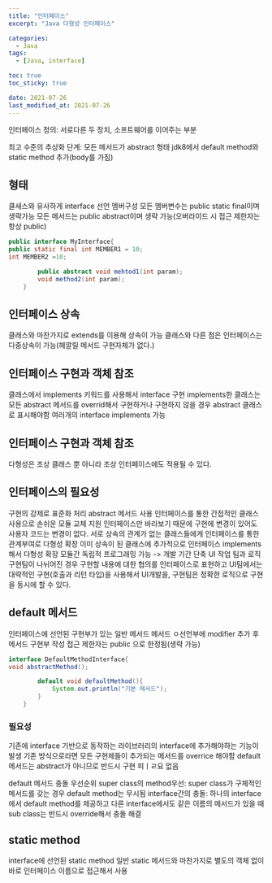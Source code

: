 ```yaml
---
title: "인터페이스"
excerpt: "Java 다형성 인터페이스"

categories:
  - Java
tags:
  - [Java, interface]

toc: true
toc_sticky: true

date: 2021-07-26
last_modified_at: 2021-07-26
---
```


인터페이스 정의: 서로다른 두 장치, 소프트웨어를 이어주는 부분

최고 수준의 추상화 단계: 모든 메서드가 abstract 형태
jdk8에서 default method와 static method 추가(body를 가짐)

## 형태

클새스와 유사하게 interface 선언
멤버구성
모든 멤버변수는 public static final이며 생략가능
모든 메서드는 public abstract이며 생략 가능(오버라이드 시 접근 제한자는 항상 public)

```java
public interface MyInterface{
public static final int MEMBER1 = 10;
int MEMBER2 =10;

        public abstract void mehtod1(int param);
        void method2(int param);
    }
```

## 인터페이스 상속

클래스와 마찬가지로 extends를 이용해 상속이 가능
클래스와 다른 점은 인터페이스는 다중상속이 가능(헤깔릴 메서드 구현자체가 없다.)

## 인터페이스 구현과 객체 참조

클래스에서 implements 키워드를 사용해서 interface 구현
implements한 클래스는
모든 abstract 메서드를 overrid해서 구현하거나
구현하지 않을 경우 abstract 클래스로 표시해야함
여러개의 interface implements 가능

## 인터페이스 구현과 객체 참조

다형성은 조상 클래스 뿐 아니라 조상 인터페이스에도 적용될 수 있다.

## 인터페이스의 필요성

구현의 강제로 표준화 처리
abstract 메서드 사용
인터페이스를 통한 간접적인 클래스 사용으로 손쉬운 모듈 교체 지원
인터페이스만 바라보기 때문에 구현에 변경이 있어도 사용자 코드는 변경이 없다.
서로 상속의 관계가 없는 클래스들에게 인터페이스를 통한 관계부여로 다형성 확장
이미 상속이 된 클래스에 추가적으로 인터페이스 implements해서 다형성 확장
모듈간 독립적 프로그래밍 가능 -> 개발 기간 단축
UI 작업 팀과 로직 구현팀이 나뉘어진 경우 구현할 내용에 대한 협의를 인터페이스로 표현하고 UI팀에서는 대략적인 구현(호출과 리턴 타입)을 사용해서 UI개발을, 구현팀은 정확한 로직으로 구현을 동시에 할 수 있다.

## default 메서드

인터페이스에 선언된 구현부가 있는 일반 메서드
메서드 ㅇ선언부에 modifier 추가 후 메서드 구현부 작성
접근 제한자는 public 으로 한정됨(생략 가능)

```java
interface DefaultMethodInterface{
void abstractMethod();

        default void defaultMethod(){
            System.out.println("기본 메서드");
        }
    }
```

### 필요성

기존에 interface 기반으로 동작하는 라이브러리의 interface에 추가해야하는 기능이 발생
기존 방식으로라면 모든 구현체들이 추가되는 메서드를 overrice 해야함
default 메서드는 abstract가 아니므로 반드시 구현 피ㅣㄹ요 없음

default 메서드 충돌
우선순위
super class의 method우선: super class가 구체적인 메서드를 갖는 경우 default method는 무시됨
interface간의 충돌: 하나의 interface에서 default method를 제공하고 다른 interface에서도 같은 이름의 메서드가 있을 때 sub class는 반드시 override해서 충돌 해결

## static method

interface에 선언된 static method
일반 static 메서드와 마찬가지로 별도의 객체 없이 바로 인터페이스 이름으로 접근해서 사용

```

```
